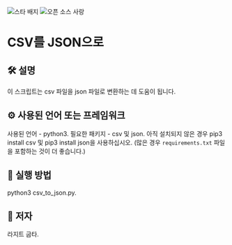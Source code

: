 <!--이 부분을 삭제하지 마십시오-->
![스타 배지](https://img.shields.io/static/v1?label=%F0%9F%8C%9F&message=If%20Useful&style=style=flat&color=BC4E99)
![오픈 소스 사랑](https://badges.frapsoft.com/os/v1/open-source.svg?v=103)

# CSV를 JSON으로

## 🛠️ 설명
<!--아래 줄을 삭제하고 원하는 내용을 추가하십시오-->
이 스크립트는 csv 파일을 json 파일로 변환하는 데 도움이 됩니다.

## ⚙️ 사용된 언어 또는 프레임워크
<!--아래 줄을 삭제하고 원하는 내용을 추가하십시오-->
사용된 언어 - python3.
필요한 패키지 - csv 및 json.
아직 설치되지 않은 경우 pip3 install csv 및 pip3 install json을 사용하십시오.
(많은 경우 `requirements.txt` 파일을 포함하는 것이 더 좋습니다.)

## 🌟 실행 방법
<!--아래 줄을 삭제하고 원하는 내용을 추가하십시오-->
python3 csv_to_json.py.



## 🤖 저자
<!--아래 줄을 삭제하고 원하는 내용을 추가하십시오-->
라지트 굽타.
